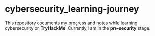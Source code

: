 # cybersecurity_learning-journey

This repository documents my progress and notes while learning cybersecurity on **TryHackMe**.
Currently,I am in the **pre-security** stage.
